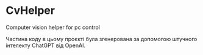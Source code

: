 # CvHelper
Computer vision helper for pc control

Частина коду в цьому проєкті була згенерована за допомогою штучного інтелекту ChatGPT від OpenAI.